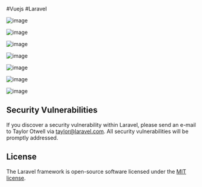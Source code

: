 #Vuejs #Laravel

![image](https://user-images.githubusercontent.com/47604307/151083829-4f3b0d58-4aaf-447a-8bc0-f155a3b927a7.JPG)

![image](https://user-images.githubusercontent.com/47604307/151083832-61936c18-e9d7-4370-b8ee-0c05bbb8c295.JPG)

![image](https://user-images.githubusercontent.com/47604307/151083835-d6591998-d078-4e8f-801f-d4a3b4287140.JPG)

![image](https://user-images.githubusercontent.com/47604307/151083836-6d9741c8-af5c-45f2-96de-00013708f162.JPG)

![image](https://user-images.githubusercontent.com/47604307/151083837-9a5d7ed5-e102-4112-b8ad-b0eae8fb49d6.JPG)

![image](https://user-images.githubusercontent.com/47604307/151083839-c096783a-66fc-424e-9c9e-cb665ae1163d.JPG)

![image](https://user-images.githubusercontent.com/47604307/151083841-6d0692c1-3010-47ed-a172-a15221338b3d.JPG)


## Security Vulnerabilities

If you discover a security vulnerability within Laravel, please send an e-mail to Taylor Otwell via [taylor@laravel.com](mailto:taylor@laravel.com). All security vulnerabilities will be promptly addressed.

## License

The Laravel framework is open-source software licensed under the [MIT license](https://opensource.org/licenses/MIT).
